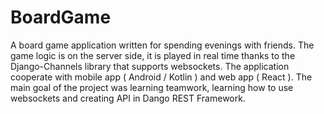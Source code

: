 # BoardGame
A board game application written for spending evenings with friends.
The game logic is on the server side, it is played in real time thanks to the
Django-Channels library that supports websockets. The application cooperate
with mobile app ( Android / Kotlin ) and web app ( React ). The main goal of the
project was learning teamwork, learning how to use websockets and
creating API in Dango REST Framework.
